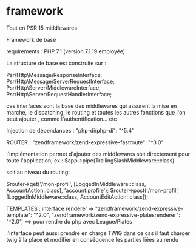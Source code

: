 # framework
Tout en PSR 15 middlewares

Framework de base

requirements  : PHP 7.1 (version 7.1.19  employée)


La structure de base est construite sur :

Psr\Http\Message\ResponseInterface;
Psr\Http\Message\ServerRequestInterface;
Psr\Http\Server\MiddlewareInterface;
Psr\Http\Server\RequestHandlerInterface;

ces interfaces sont la base des middlewares qui assurent la mise en marche, le dispatching, le routing
et toutes les autres fonctions que l'on peut ajouter , comme l'authentification... etc  


 

Injection de dépendances : "php-di/php-di": "^5.4"


ROUTER : "zendframework/zend-expressive-fastroute": "^3.0"

l'implémentation permet d'ajouter des middlewares soit directement pour toute l'application;
ex :  $app->pipe(TrailingSlashMiddleware::class) 

soit au niveau du routing: 

$router->get('/mon-profil', [LoggedInMiddleware::class, AccountAction::class], 'account.profile');
$router->post('/mon-profil', [LoggedInMiddleware::class, AccountEditAction::class]);



TEMPLATES : interface renderer => 
"zendframework/zend-expressive-template": "^2.0",
"zendframework/zend-expressive-platesrenderer": "^2.0",      ==> pour rendre du php avec League/Plates  


l'interface peut aussi prendre en charge TWIG
dans ce cas il faut charger twig à la place et modifier en conséquence les parties liées au rendu 
 
